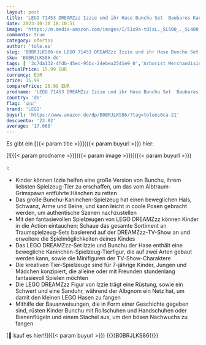 ```yaml
---
layout: post
title: 'LEGO 71453 DREAMZzz Izzie und ihr Hase Bunchu Set  Baubares Kaninchen-Spielzeug mit Rollschuhen  2 Arten für fantasievolles Spielen  basierend auf der TV-Serie  für Kinder  Mädchen  Jungen ab 7 Jahren'
date: 2023-10-30 18:10:51
image: 'https://m.media-amazon.com/images/I/51x9a-tOlxL._SL500_._SL400_.jpg'
comments: true
category: ofertas
author: 'tole.es'
slug: 'B0BRJLKS86-de LEGO 71453 DREAMZzz Izzie und ihr Hase Bunchu Set Baubares...'
sku: 'B0BRJLKS86-de'
tags: [ '3c7da132-4fdb-45ec-95bc-24ebea2541e9_0','Arborist Merchandising Root','Bauspielzeug & Konstruktionsspielzeug','Bauspielzeugsets','Custom Stores','LEGO','Self Service','Spielzeug','lego','🇩🇪', ]
actualPrice: 15.99 EUR
currency: EUR
price: 15.99
comparePrice: 20.99 EUR
prodname: 'LEGO 71453 DREAMZzz Izzie und ihr Hase Bunchu Set  Baubares Kaninchen-Spielzeug mit Rollschuhen  2 Arten für fantasievolles Spielen  basierend auf der TV-Serie  für Kinder  Mädchen  Jungen ab 7 Jahren'
country: 'de'
flag: '🇩🇪'
brand: 'LEGO'
buyurl: 'https://www.amazon.de/dp/B0BRJLKS86/?tag=tolees0ca-21'
descuento: '23.82'
average: '17.068'
---
```


Es gibt ein [{{< param title >}}]({{< param buyurl >}}) hier:

[![{{< param prodname >}}]({{< param image >}})]({{< param buyurl >}})

ℹ️:

- Kinder können Izzie helfen eine große Version von Bunchu, ihrem liebsten Spielzeug-Tier zu erschaffen, um das vom Albtraum-Grimspawn entführte Häschen zu retten
- Das große Bunchu-Kaninchen-Spielzeug hat einen beweglichen Hals, Schwanz, Arme und Beine, und kann leicht in coole Posen gebracht werden, um authentische Szenen nachzustellen
- Mit den fantasievollen Spielzeugen von LEGO DREAMZzz können Kinder in die Action eintauchen; Schaue das gesamte Sortiment an Traumspielzeug-Sets basierend auf der DREAMZzz-TV-Show an und erweitere die Spielmöglichkeiten deines Kindes
- Das LEGO DREAMZzz-Set Izzie und Bunchu der Hase enthält eine bewegliche Kaninchen-Spielzeug-Tierfigur, die auf zwei Arten gebaut werden kann, sowie die Minifiguren der TV-Show-Charaktere
- Die kreativen Tier-Spielzeuge sind für 7-jährige Kinder, Jungen und Mädchen konzipiert, die alleine oder mit Freunden stundenlang fantasievoll Spielen möchten
- Die LEGO DREAMZzz Figur von Izzie trägt eine Rüstung, sowie ein Schwert und eine Sanduhr, während der Albgnom ein Netz hat, um damit den kleinen LEGO Hasen zu fangen
- Mithilfe der Bauanweisungen, die in Form einer Geschichte gegeben sind, rüsten Kinder Bunchu mit Rollschuhen und Handschuhen oder Bienenflügeln und einem Stachel aus, um den bösen Nachwuchs zu fangen

[🛒 kauf es hier!!]({{< param buyurl >}})
{{<world>}}B0BRJLKS86{{</world>}}
